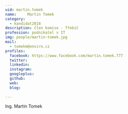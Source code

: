 ```yaml
---
uid: martin.tomek
name:     Martin Tomek
category:
  - kandidat2018
description: člen komise - Třebíč
profession: podnikatel v IT
img: people/martin-tomek.jpg
mail:
  - tomekm@enviro.cz
profiles:
  facebook: https://www.facebook.com/martin.tomek.777
  twitter: 
  linkedin: 
  instagram: 
  googleplus: 
  github: 
  web: 
  blog: 
  
---
```


Ing. Martin Tomek
